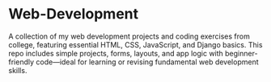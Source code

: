 # Web-Development
A collection of my web development projects and coding exercises from college, featuring essential HTML, CSS, JavaScript, and Django basics. This repo includes simple projects, forms, layouts, and app logic with beginner-friendly code—ideal for learning or revising fundamental web development skills.
